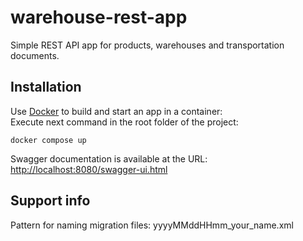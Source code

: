 # warehouse-rest-app
Simple REST API app for products, warehouses and transportation documents.


## Installation

Use [Docker](https://www.docker.com/get-started/) to build and start an app in a container:<br/>
Execute next command in the root folder of the project:

```
docker compose up
```

Swagger documentation is available at the URL: [http://localhost:8080/swagger-ui.html]()

## Support info
Pattern for naming migration files: yyyyMMddHHmm_your_name.xml
